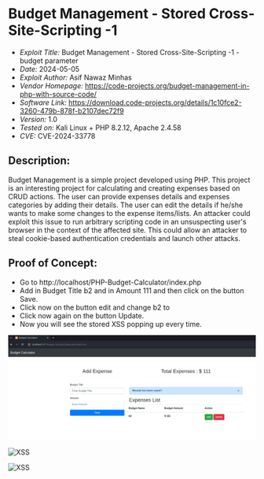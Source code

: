 # Budget Management  - Stored Cross-Site-Scripting -1
+ *Exploit Title:* Budget Management   - Stored Cross-Site-Scripting -1 - budget parameter
+ *Date:* 2024-05-05
+ *Exploit Author:* Asif Nawaz Minhas
+ *Vendor Homepage:* https://code-projects.org/budget-management-in-php-with-source-code/
+ *Software Link:* https://download.code-projects.org/details/1c10fce2-3260-479b-878f-b2107dec72f9
+ *Version:* 1.0
+ *Tested on:* Kali Linux + PHP 8.2.12, Apache 2.4.58
+ *CVE:* CVE-2024-33778

## Description:
Budget Management is a simple project developed using PHP. This project is an interesting project for calculating and creating expenses based on CRUD actions. 
The user can provide expenses details and expenses categories by adding their details. The user can edit the details if he/she wants to make some changes to the expense items/lists.
An attacker could exploit this issue to run arbitrary scripting code in an unsuspecting user's browser in the context of the affected site. 
This could allow an attacker to steal cookie-based authentication credentials and launch other attacks.

## Proof of Concept:
+ Go to http://localhost/PHP-Budget-Calculator/index.php
+ Add in Budget Title b2 and in Amount 111 and then click on the button Save.
+ Click now on the button edit and change b2 to <script>alert(1)</script>
+ Click now again on the button Update.
+ Now you will see the stored XSS popping up every time.


 ![XSS]( https://github.com/ethicalhackerNL/CVEs/blob/ee7c15c4a2579ba433dbc28011e7b24ea47fd61e/Budget%20Management/XSS/print%201.png )

 ![XSS]( [https://github.com/ethicalhackerNL/CVEs/blob/ee7c15c4a2579ba433dbc28011e7b24ea47fd61e/Budget%20Management/XSS/print%201.png](https://github.com/ethicalhackerNL/CVEs/blob/0793356fa3359d7ff8da998702593ffd225ffa81/Budget%20Management/XSS/print2.png) )

  ![XSS]( [https://github.com/ethicalhackerNL/CVEs/blob/ee7c15c4a2579ba433dbc28011e7b24ea47fd61e/Budget%20Management/XSS/print%201.png](https://github.com/ethicalhackerNL/CVEs/blob/0793356fa3359d7ff8da998702593ffd225ffa81/Budget%20Management/XSS/print3.png) )
